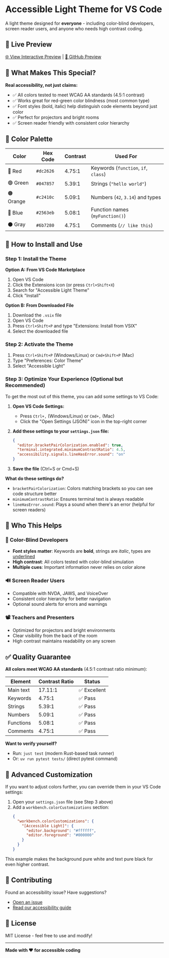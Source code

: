 # Accessible Light Theme for VS Code

A light theme designed for **everyone** - including color-blind developers, screen reader users, and anyone who needs high contrast coding.

## 🎯 Live Preview

[🌐 View Interactive Preview](./preview.html) | [📱 GitHub Preview](https://htmlpreview.github.io/?https://github.com/donghao1393/vscode-accessible-light-theme/blob/master/preview.html)

## 🎯 What Makes This Special?

**Real accessibility, not just claims:**
- ✅ All colors tested to meet WCAG AA standards (4.5:1 contrast)
- ✅ Works great for red-green color blindness (most common type)
- ✅ Font styles (bold, italic) help distinguish code elements beyond just color
- ✅ Perfect for projectors and bright rooms
- ✅ Screen reader friendly with consistent color hierarchy

## 🎨 Color Palette

| Color | Hex Code | Contrast | Used For |
|-------|----------|----------|----------|
| 🔴 Red | `#dc2626` | 4.75:1 | Keywords (`function`, `if`, `class`) |
| 🟢 Green | `#047857` | 5.39:1 | Strings (`"hello world"`) |
| 🟠 Orange | `#c2410c` | 5.09:1 | Numbers (`42`, `3.14`) and types |
| 🔵 Blue | `#2563eb` | 5.08:1 | Function names (`myFunction()`) |
| ⚫ Gray | `#6b7280` | 4.75:1 | Comments (`// like this`) |

## 🚀 How to Install and Use

### Step 1: Install the Theme
**Option A: From VS Code Marketplace**
1. Open VS Code
2. Click the Extensions icon (or press `Ctrl+Shift+X`)
3. Search for "Accessible Light Theme"
4. Click "Install"

**Option B: From Downloaded File**
1. Download the `.vsix` file
2. Open VS Code
3. Press `Ctrl+Shift+P` and type "Extensions: Install from VSIX"
4. Select the downloaded file

### Step 2: Activate the Theme
1. Press `Ctrl+Shift+P` (Windows/Linux) or `Cmd+Shift+P` (Mac)
2. Type "Preferences: Color Theme"
3. Select "Accessible Light"

### Step 3: Optimize Your Experience (Optional but Recommended)

To get the most out of this theme, you can add some settings to VS Code:

1. **Open VS Code Settings:**
   - Press `Ctrl+,` (Windows/Linux) or `Cmd+,` (Mac)
   - Click the "Open Settings (JSON)" icon in the top-right corner

2. **Add these settings to your `settings.json` file:**
   ```json
   {
     "editor.bracketPairColorization.enabled": true,
     "terminal.integrated.minimumContrastRatio": 4.5,
     "accessibility.signals.lineHasError.sound": "on"
   }
   ```

3. **Save the file** (Ctrl+S or Cmd+S)

**What do these settings do?**
- `bracketPairColorization`: Colors matching brackets so you can see code structure better
- `minimumContrastRatio`: Ensures terminal text is always readable
- `lineHasError.sound`: Plays a sound when there's an error (helpful for screen readers)

## 👥 Who This Helps

### 🎨 Color-Blind Developers
- **Font styles matter**: Keywords are **bold**, strings are *italic*, types are <u>underlined</u>
- **High contrast**: All colors tested with color-blind simulation
- **Multiple cues**: Important information never relies on color alone

### 🔊 Screen Reader Users
- Compatible with NVDA, JAWS, and VoiceOver
- Consistent color hierarchy for better navigation
- Optional sound alerts for errors and warnings

### 📽️ Teachers and Presenters
- Optimized for projectors and bright environments
- Clear visibility from the back of the room
- High contrast maintains readability on any screen

## ✅ Quality Guarantee

**All colors meet WCAG AA standards** (4.5:1 contrast ratio minimum):

| Element | Contrast Ratio | Status |
|---------|----------------|--------|
| Main text | 17.11:1 | ✅ Excellent |
| Keywords | 4.75:1 | ✅ Pass |
| Strings | 5.39:1 | ✅ Pass |
| Numbers | 5.09:1 | ✅ Pass |
| Functions | 5.08:1 | ✅ Pass |
| Comments | 4.75:1 | ✅ Pass |

**Want to verify yourself?**
- Run: `just test` (modern Rust-based task runner)
- Or: `uv run pytest tests/` (direct pytest command)

## 🔧 Advanced Customization

If you want to adjust colors further, you can override them in your VS Code settings:

1. Open your `settings.json` file (see Step 3 above)
2. Add a `workbench.colorCustomizations` section:
   ```json
   {
     "workbench.colorCustomizations": {
       "[Accessible Light]": {
         "editor.background": "#ffffff",
         "editor.foreground": "#000000"
       }
     }
   }
   ```

This example makes the background pure white and text pure black for even higher contrast.

## 🤝 Contributing

Found an accessibility issue? Have suggestions? 
- [Open an issue](https://github.com/donghao1393/vscode-accessible-light-theme/issues)
- [Read our accessibility guide](ACCESSIBILITY.md)

## 📄 License

MIT License - feel free to use and modify!

---

**Made with ❤️ for accessible coding**
